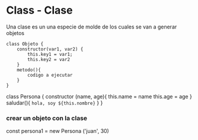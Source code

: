 # Class - Clase

Una clase es un una especie de molde de los cuales se van a generar objetos

    class Objeto {
        constructor(var1, var2) {
            this.key1 = var1;
            this.key2 = var2
        }
        metodo(){
            codigo a ejecutar
        }
    }

class Persona  {
    constructor (name, age){
        this.name = name
        this.age = age
    }
    saludar(){
        `hola, soy ${this.nombre}`
    }
}

### crear un objeto con la clase

const persona1 = new Persona ('juan', 30)
